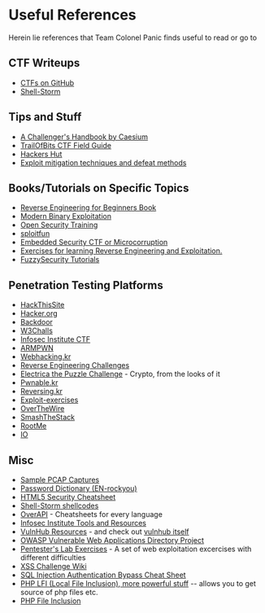 Useful References
=================

Herein lie references that Team Colonel Panic finds useful to read or go to


CTF Writeups
------------

+ [CTFs on GitHub](https://github.com/ctfs)
+ [Shell-Storm](http://shell-storm.org/repo/CTF/)

Tips and Stuff
--------------

+ [A Challenger's Handbook by Caesium](http://caesum.com/handbook/contents.htm)
+ [TrailOfBits CTF Field Guide](https://trailofbits.github.io/ctf/index.html)
+ [Hackers Hut](https://www.win.tue.nl/~aeb/linux/hh/hh.html)
+ [Exploit mitigation techniques and defeat methods](http://security.cs.pub.ro/hexcellents/wiki/kb/exploiting/home)

Books/Tutorials on Specific Topics
----------------------------------

+ [Reverse Engineering for Beginners Book](https://github.com/dennis714/RE-for-beginners)
+ [Modern Binary Exploitation](http://security.cs.rpi.edu/courses/binexp-spring2015/)
+ [Open Security Training](http://opensecuritytraining.info/)
+ [sploitfun](https://sploitfun.wordpress.com/)
+ [Embedded Security CTF or Microcorruption](http://microcorruption.com/)
+ [Exercises for learning Reverse Engineering and Exploitation.](https://github.com/wapiflapi/exrs)
+ [FuzzySecurity Tutorials](http://www.fuzzysecurity.com/tutorials.html)

Penetration Testing Platforms
-----------------------------

+ [HackThisSite](https://www.hackthissite.org/pages/index/index.php)
+ [Hacker.org](http://www.hacker.org/)
+ [Backdoor](https://backdoor.sdslabs.co/about)
+ [W3Challs](http://w3challs.com/about)
+ [Infosec Institute CTF](http://ctf.infosecinstitute.com/)
+ [ARMPWN](https://github.com/saelo/armpwn)
+ [Webhacking.kr](http://webhacking.kr/)
+ [Reverse Engineering Challenges](http://challenges.re/)
+ [Electrica the Puzzle Challenge](http://www.caesum.com/game/) - Crypto, from the looks of it
+ [Pwnable.kr](http://pwnable.kr/)
+ [Reversing.kr](http://reversing.kr/)
+ [Exploit-exercises](https://exploit-exercises.com/)
+ [OverTheWire](http://overthewire.org/)
+ [SmashTheStack](http://smashthestack.org/)
+ [RootMe](https://www.root-me.org/?lang=en)
+ [IO](http://io.netgarage.org/)

Misc
----

+ [Sample PCAP Captures](http://wiki.wireshark.org/SampleCaptures)
+ [Password Dictionary (EN-rockyou)](https://github.com/TeamColonelPanic/tools/raw/master/password-dictionary/EN%20-%20rockyou.txt.bz2)
+ [HTML5 Security Cheatsheet](http://html5sec.org/)
+ [Shell-Storm shellcodes](http://shell-storm.org/shellcode/)
+ [OverAPI](http://overapi.com/) - Cheatsheets for every language
+ [Infosec Institute Tools and Resources](http://resources.infosecinstitute.com/tools-of-trade-and-resources-to-prepare-in-a-hacker-ctf-competition-or-challenge/)
+ [VulnHub Resources](https://www.vulnhub.com/resources/) - and check out [vulnhub itself](https://www.vulnhub.com/)
+ [OWASP Vulnerable Web Applications Directory Project](https://www.owasp.org/index.php/OWASP_Vulnerable_Web_Applications_Directory_Project)
+ [Pentester's Lab Exercises](https://www.pentesterlab.com/exercises/) - A set of web exploitation excercises with different difficulties
+ [XSS Challenge Wiki](https://github.com/cure53/XSSChallengeWiki/wiki)
+ [SQL Injection Authentication Bypass Cheat Sheet](https://pentestlab.wordpress.com/2012/12/24/sql-injection-authentication-bypass-cheat-sheet/)
+ [PHP LFI (Local File Inclusion), more powerful stuff](http://www.denimgroup.com/blog/denim_group/2013/08/php-protocol-and-local-file-inclusion.html) -- allows you to get source of php files etc.
+ [PHP File Inclusion](https://websec.wordpress.com/2010/02/22/exploiting-php-file-inclusion-overview/)

